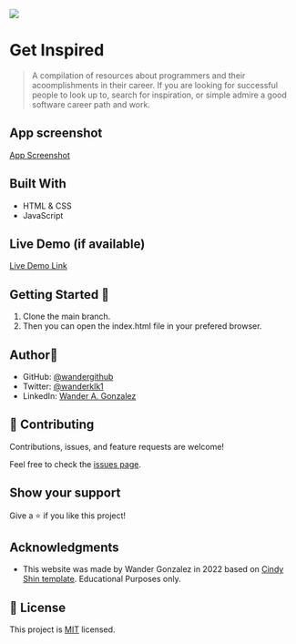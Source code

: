 ![](https://img.shields.io/badge/Microverse-blueviolet)

# Get Inspired

> A compilation of resources about programmers and their acoomplishments in their career. If you are looking for successful people to look up to, search for inspiration, or simple admire a good software career path and work.

## App screenshot 

[App Screenshot](https://github.com/wandergithub/get-inspired/blob/capstone-project/app_screenshot.png)

## Built With

- HTML & CSS
- JavaScript

## Live Demo (if available)

[Live Demo Link](https://wandergithub.github.io/get-inspired/index.html)


## Getting Started 🧰

1. Clone the main branch.
2. Then you can open the index.html file in your prefered browser.

## Author👤

- GitHub: [@wandergithub](https://github.com/wandergithub)
- Twitter: [@wanderklk1](https://twitter.com/wanderklk1)
- LinkedIn: [Wander A. Gonzalez](https://www.linkedin.com/in/wander-a-gonzalez-53127b205/)

## 🤝 Contributing

Contributions, issues, and feature requests are welcome!

Feel free to check the [issues page](../../issues/).

## Show your support

Give a ⭐️ if you like this project!

## Acknowledgments

- This website was made by Wander Gonzalez in 2022 based on [Cindy Shin template](https://www.behance.net/gallery/29845175/CC-Global-Summit-2015). Educational Purposes only.

## 📝 License

This project is [MIT](./MIT.md) licensed.
